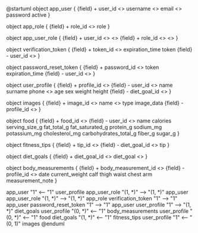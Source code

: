 @startuml
object app_user {
{field} + user_id <<PK>>
username <<UN1>>
email <<UN2>>
password
active
}

object app_role {
{field} + role_id <<PK>>
role
}

object app_user_role {
{field} + user_id <<PK>> <<FK1>>
{field} + role_id <<PK>> <<FK2>>
}

object verification_token {
{field} + token_id <<PK>>
expiration_time
token
{field} - user_id <<FK1>>
}

object password_reset_token {
{field} + password_id <<PK>>
token
expiration_time
{field} - user_id <<FK1>>
}

object user_profile {
{field} + profile_id <<PK>>
{field} - user_id <<FK1>>
name
surname
phone <<UN1>>
age
sex
weight
height
{field} - diet_goal_id <<FK2>>
}

object images {
{field} + image_id <<PK>>
name <<UN1>>
type
image_data
{field} - profile_id <<FK1>>
}

object food {
{field} + food_id <<PK>>
{field} - user_id <<FK1>>
name
calories
serving_size_g
fat_total_g
fat_saturated_g
protein_g
sodium_mg
potassium_mg
cholesterol_mg
carbohydrates_total_g
fiber_g
sugar_g
}

object fitness_tips {
{field} + tip_id <<PK>>
{field} - diet_goal_id <<FK1>>
tip
}

object diet_goals {
{field} + diet_goal_id <<PK>>
diet_goal <<UN1>>
}

object body_measurements {
{field} + body_measurement_id <<PK>>
{field} - profile_id <<FK1>>
date
current_weight
calf
thigh
waist
chest
arm
measurement_note
}


app_user "1" <-- "1" user_profile
app_user_role "(1, *)" --> "(1, *)" app_user
app_user_role "(1, *)" --> "(1, *)" app_role
verification_token "1" --> "1" app_user
password_reset_token "1" --> "1" app_user
user_profile "1" --> "(1, *)" diet_goals
user_profile "(0, *)" <-- "1" body_measurements
user_profile "(0, *)" <-- "1" food
diet_goals "(1, *)" <-- "1" fitness_tips
user_profile "1" <-- "(0, 1)" images
@enduml